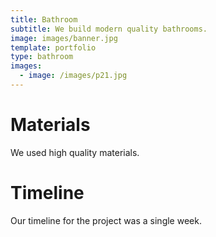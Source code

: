 ```yaml
---
title: Bathroom
subtitle: We build modern quality bathrooms.
image: images/banner.jpg
template: portfolio
type: bathroom
images:
  - image: /images/p21.jpg
---
```


# Materials

We used high quality materials.

# Timeline

Our timeline for the project was a single week.
